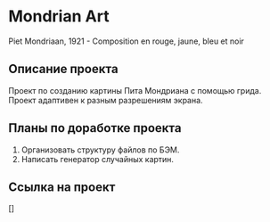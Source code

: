 # Mondrian Art

Piet Mondriaan, 1921 - Composition en rouge, jaune, bleu et noir

## Описание проекта

Проект по созданию картины Пита Мондриана с помощью грида. Проект адаптивен к разным разрешениям экрана.

## Планы по доработке проекта

1. Организовать структуру файлов по БЭМ.
2. Написать генератор случайных картин.

## Ссылка на проект 
[]
